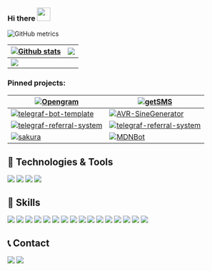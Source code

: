 ### Hi there <img src="https://raw.githubusercontent.com/Viiprogrammer/Viiprogrammer/main/wave.gif" height="30px" width="30px">
![GitHub metrics](https://metrics.lecoq.io/Viiprogrammer)

| <a href="https://github.com/Viiprogrammer/github-readme-stats"><img align="center" src="https://github-readme-stats.vercel.app/api?username=Viiprogrammer&theme=dark&show_icons=true&include_all_commits=true&hide_border=true" alt="Github stats" /></a> | <a href="https://github.com/Viiprogrammer/github-readme-stats"><img align="center" src="https://github-readme-stats.vercel.app/api/top-langs/?username=Viiprogrammer&layout=compact&hide_border=true&theme=dark" /></a> |
| ------------- | ------------- |
| <img src="https://github-readme-stats.vercel.app/api/wakatime?username=viiprogrammer&theme=dark&hide_border=true&layout=compact&langs_count=10" /> | |

### Pinned projects:
| [![Opengram](https://github-readme-stats.vercel.app/api/pin/?username=opengramjs&repo=opengram&show_owner=false&theme=dark&hide_border=true)](https://github.com/opengramjs/Opengram) | [![getSMS](https://github-readme-stats.vercel.app/api/pin/?username=viiprogrammer&repo=getSMS&show_owner=false&theme=dark&hide_border=true)](https://github.com/viiprogrammer/getSMS) |
| ------------- | ------------- |
| [![telegraf-bot-template](https://github-readme-stats.vercel.app/api/pin/?username=viiprogrammer&repo=telegraf-bot-template&show_owner=false&theme=dark&hide_border=true)](https://github.com/viiprogrammer/telegraf-bot-template) | [![AVR-SineGenerator](https://github-readme-stats.vercel.app/api/pin/?username=viiprogrammer&repo=AVR-SineGenerator&show_owner=false&theme=dark&hide_border=true)](https://github.com/viiprogrammer/AVR-SineGenerator) |
| [![telegraf-referral-system](https://github-readme-stats.vercel.app/api/pin/?username=viiprogrammer&repo=electron-forge-vue3&show_owner=false&theme=dark&hide_border=true)](https://github.com/viiprogrammer/Viiprogrammer/electron-forge-vue3) | [![telegraf-referral-system](https://github-readme-stats.vercel.app/api/pin/?username=viiprogrammer&repo=telegraf-referral-system&show_owner=false&theme=dark&hide_border=true)](https://github.com/Viiprogrammer/telegraf-referral-system) |
| [![sakura](https://github-readme-stats.vercel.app/api/pin/?username=animehaze&repo=sakura&show_owner=false&theme=dark&hide_border=true)](https://github.com/animehaze/sakura) | [![MDNBot](https://github-readme-stats.vercel.app/api/pin/?username=viiprogrammer&repo=MDNBot&show_owner=false&theme=dark&hide_border=true)](https://github.com/Viiprogrammer/MDNBot) |

## 🔧 Technologies & Tools
 ![](https://img.shields.io/badge/OS-Linux-informational?logo=linux&amp;color=%232bbc8a&amp;style=flat&amp;logoColor=white)  ![](https://img.shields.io/badge/Editor-IntelliJ_IDEA-informational?logo=intellij-idea&amp;color=%232bbc8a&amp;style=flat&amp;logoColor=white)  ![](https://img.shields.io/badge/Shell-Bash-informational?logo=gnu-bash&amp;color=%232bbc8a&amp;style=flat&amp;logoColor=white)  ![](https://img.shields.io/badge/Tools-Docker-informational?logo=docker&amp;color=%232bbc8a&amp;style=flat&amp;logoColor=white) 

## 📌 Skills
 ![](https://img.shields.io/badge/JavaScript-6_Years+-informational?logo=javascript&amp;logoColor=%23F7DF1E&amp;color=%232bbc8a&amp;style=flat)  ![](https://img.shields.io/badge/PHP-4_Year+-informational?logo=php&amp;logoColor=%23767ab5&amp;color=%23767ab5&amp;style=flat)  ![](https://img.shields.io/badge/Node.JS-5_Years+-informational?logo=node.js&amp;logoColor=%23339933&amp;color=%23339933&amp;style=flat)  ![](https://img.shields.io/badge/NPM-4_Years+-informational?logo=npm&amp;logoColor=%23FFFFFF&amp;color=%23C21325&amp;style=flat)  ![](https://img.shields.io/badge/MongoDB-2_Years+-informational?logo=mongodb&amp;logoColor=%2347A248&amp;color=%2347A248&amp;style=flat)  ![](https://img.shields.io/badge/MYSQL-4_Year+-informational?logo=mysql&amp;logoColor=%2361DAFB&amp;color=%2347848F&amp;style=flat)  ![](https://img.shields.io/badge/Vue.JS-1_Year+-informational?logo=mongodb&amp;logoColor=%2347A248&amp;color=%2347A248&amp;style=flat)  ![](https://img.shields.io/badge/Mongoose.JS-2_Year-informational?logo=javascript&amp;logoColor=%23F7DF1E&amp;color=%23C21325&amp;style=flat)  ![](https://img.shields.io/badge/Electron-2_Year+-informational?logo=electron&amp;logoColor=%2361DAFB&amp;color=%2347848F&amp;style=flat)  ![](https://img.shields.io/badge/Puppeteer-3_Year+-informational?logo=puppeteer&amp;logoColor=%23FFFFFF&amp;color=%2347848F&amp;style=flat)  ![](https://img.shields.io/badge/Linux-5_Year+-informational?logo=linux&amp;logoColor=%23131313&amp;color=%23131313&amp;style=flat)  ![](https://img.shields.io/badge/GIT-5_Year+-informational?logo=git&amp;logoColor=%23ff9537&amp;color=%23ff9537&amp;style=flat)  ![](https://img.shields.io/badge/NGINX-5_Year+-informational?logo=nginx&amp;logoColor=%23339933&amp;color=%23339933&amp;style=flat)  ![](https://img.shields.io/badge/Apache-4_Year+-informational?logo=apache&amp;logoColor=%23d02700&amp;color=%23d02700&amp;style=flat)  ![](https://img.shields.io/badge/Redis-1.5_Year+-informational?logo=redis&amp;logoColor=%23C21325&amp;color=%23C21325&amp;style=flat)  ![](https://img.shields.io/badge/Memcache-4_Year+-informational?logo=memcache&amp;logoColor=%232b887d&amp;color=%232b887d&amp;style=flat) 

## 📞 Contact
 <a href="https://t.me/AniCoder">![](https://img.shields.io/badge/Telegram-AniCoder-informational?logo=telegram&logoColor=%2326A5E4&style=flat)</a>  <a href="mailto:m_telega@mail.ru">![](https://img.shields.io/badge/Email-m_telega@mail.ru-informational?logo=gmail&logoColor=%2326A5E4&color=%2326A5E4&style=flat)</a> 
